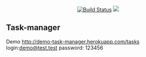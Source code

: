 <p align="center">
    <a href="https://travis-ci.org/ravilushqa/task-manager"><img src="https://travis-ci.org/ravilushqa/task-manager.svg?branch=master" alt="Build Status"></a>
    <a href="https://codeclimate.com/github/ravilushqa/project-lvl4-s199/maintainability"><img src="https://api.codeclimate.com/v1/badges/42b5ea5a9c2cd874522b/maintainability" /></a>
</p>

## Task-manager
Demo http://demo-task-manager.herokuapp.com/tasks
login:demo@test.test
password: 123456

